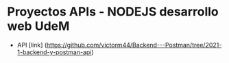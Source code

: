 # Proyectos APIs - NODEJS desarrollo web UdeM 

- API [link] (https://github.com/victorm44/Backend---Postman/tree/2021-1-backend-y-postman-api)